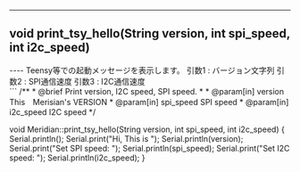 ----  
<h2><b>void print_tsy_hello(String version, int spi_speed, int i2c_speed)</b></h2>
----  
Teensy等での起動メッセージを表示します。  
引数1 : バージョン文字列  
引数2 : SPI通信速度  
引数3 : I2C通信速度  
  
<br>  
```  
/**
 * @brief Print version, I2C speed, SPI speed.
 *
 * @param[in] version This　Merisian's VERSION
 * @param[in] spi_speed SPI speed
 * @param[in] i2c_speed I2C speed
 */
  
void Meridian::print_tsy_hello(String version, int spi_speed, int i2c_speed)
{
    Serial.println();
    Serial.print("Hi, This is ");
    Serial.println(version);
    Serial.print("Set SPI speed: ");
    Serial.println(spi_speed);
    Serial.print("Set I2C speed: ");
    Serial.println(i2c_speed);
}
```